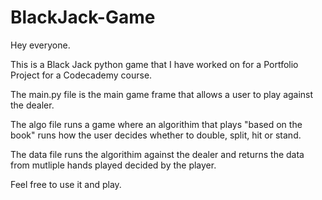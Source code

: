 # BlackJack-Game
Hey everyone. 

This is a Black Jack python game that I have worked on for a Portfolio Project for a Codecademy course.

The main.py file is the main game frame that allows a user to play against the dealer.

The algo file runs a game where an algorithim that plays "based on the book" runs how the user decides whether to double, split, hit or stand.

The data file runs the algorithim against the dealer and returns the data from mutliple hands played decided by the player.

Feel free to use it and play.
